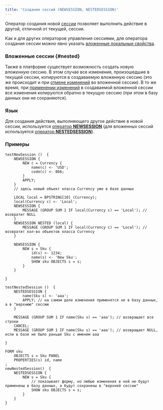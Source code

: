 ```yaml
---
title: 'Создание сессий (NEWSESSION, NESTEDSESSION)'
---
```


Оператор создания новой [сессии](Change_sessions.md) позволяет выполнить действие в другой, отличной от текущей, сессии. 

Как и для других операторов управления сессиями, для оператора создания сессии можно явно указать [вложенные локальные свойства](Session_management.md#nested).

### Вложенные сессии {#nested}

Также в платформе существует возможность создать новую *вложенную* сессию. В этом случае все изменения, произошедшие в текущей сессии, копируются в создаваемую вложенную сессию (это же происходит и при [отмене изменений](Cancel_changes_CANCEL_.md) во вложенной сессии). В то же время, при [применении изменений](Apply_changes_APPLY_.md) в создаваемой вложенной сессии все изменения копируются обратно в текущую сессию (при этом в базу данных они не сохраняются). 

### Язык

Для создания действия, выполняющего другое действие в новой сессии, используется [оператор **NEWSESSION**](NEWSESSION_operator.md) (для вложенных сессий используется [оператор **NESTEDSESSION**](NESTEDSESSION_operator.md)).

### Примеры

```lsf
testNewSession ()  {
    NEWSESSION {
        NEW c = Currency {
            name(c) <- 'USD';
            code(c) <- 866;
        }
        APPLY;
    }
    // здесь новый объект класса Currency уже в базе данных

    LOCAL local = BPSTRING[10] (Currency);
    local(Currency c) <- 'Local';
    NEWSESSION {
        MESSAGE (GROUP SUM 1 IF local(Currency c) == 'Local'); // возвратит NULL
    }
    NEWSESSION NESTED (local) {
        MESSAGE (GROUP SUM 1 IF local(Currency c) == 'Local'); // возвратит кол-во объектов класса Currency
    }

    NEWSESSION {
        NEW s = Sku {
            id(s) <- 1234;
            name(s) <- 'New Sku';
            SHOW sku OBJECTS s = s;
        }
    }

}
```


```lsf
testNestedSession ()  {
    NESTEDSESSION {
        name(Sku s) <- 'aaa';
        APPLY; // на самом деле изменения применятся не в базу данных, а в "верхнюю" сессию
    }

    MESSAGE (GROUP SUM 1 IF name(Sku s) == 'aaa'); // возвращает все строки
    CANCEL;
    MESSAGE (GROUP SUM 1 IF name(Sku s) == 'aaa'); // возвращает NULL, если в базе не было раньше Sku с именем aaa

}

FORM sku
    OBJECTS s = Sku PANEL
    PROPERTIES(s) id, name
;
newNestedSession()  {
    NESTEDSESSION {
        NEW s = Sku {
            // показывает форму, но любые изменения в ней не будут применены в базу данных, а будут сохранены в "верхней сессии"
            SHOW sku OBJECTS s = s;
        }
    }
}
```
